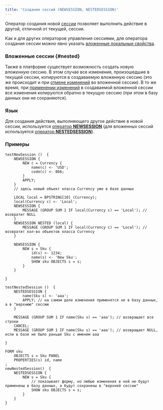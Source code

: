 ```yaml
---
title: 'Создание сессий (NEWSESSION, NESTEDSESSION)'
---
```


Оператор создания новой [сессии](Change_sessions.md) позволяет выполнить действие в другой, отличной от текущей, сессии. 

Как и для других операторов управления сессиями, для оператора создания сессии можно явно указать [вложенные локальные свойства](Session_management.md#nested).

### Вложенные сессии {#nested}

Также в платформе существует возможность создать новую *вложенную* сессию. В этом случае все изменения, произошедшие в текущей сессии, копируются в создаваемую вложенную сессию (это же происходит и при [отмене изменений](Cancel_changes_CANCEL_.md) во вложенной сессии). В то же время, при [применении изменений](Apply_changes_APPLY_.md) в создаваемой вложенной сессии все изменения копируются обратно в текущую сессию (при этом в базу данных они не сохраняются). 

### Язык

Для создания действия, выполняющего другое действие в новой сессии, используется [оператор **NEWSESSION**](NEWSESSION_operator.md) (для вложенных сессий используется [оператор **NESTEDSESSION**](NESTEDSESSION_operator.md)).

### Примеры

```lsf
testNewSession ()  {
    NEWSESSION {
        NEW c = Currency {
            name(c) <- 'USD';
            code(c) <- 866;
        }
        APPLY;
    }
    // здесь новый объект класса Currency уже в базе данных

    LOCAL local = BPSTRING[10] (Currency);
    local(Currency c) <- 'Local';
    NEWSESSION {
        MESSAGE (GROUP SUM 1 IF local(Currency c) == 'Local'); // возвратит NULL
    }
    NEWSESSION NESTED (local) {
        MESSAGE (GROUP SUM 1 IF local(Currency c) == 'Local'); // возвратит кол-во объектов класса Currency
    }

    NEWSESSION {
        NEW s = Sku {
            id(s) <- 1234;
            name(s) <- 'New Sku';
            SHOW sku OBJECTS s = s;
        }
    }

}
```


```lsf
testNestedSession ()  {
    NESTEDSESSION {
        name(Sku s) <- 'aaa';
        APPLY; // на самом деле изменения применятся не в базу данных, а в "верхнюю" сессию
    }

    MESSAGE (GROUP SUM 1 IF name(Sku s) == 'aaa'); // возвращает все строки
    CANCEL;
    MESSAGE (GROUP SUM 1 IF name(Sku s) == 'aaa'); // возвращает NULL, если в базе не было раньше Sku с именем aaa

}

FORM sku
    OBJECTS s = Sku PANEL
    PROPERTIES(s) id, name
;
newNestedSession()  {
    NESTEDSESSION {
        NEW s = Sku {
            // показывает форму, но любые изменения в ней не будут применены в базу данных, а будут сохранены в "верхней сессии"
            SHOW sku OBJECTS s = s;
        }
    }
}
```
